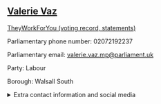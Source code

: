## <a href="https://members.parliament.uk/member/4076/contact">Valerie Vaz</a>

<a href="https://www.theyworkforyou.com/mp/24852/valerie_vaz/walsall_south">TheyWorkForYou (voting record, statements)</a> 

Parliamentary phone number: 02072192237 

Parliamentary email: valerie.vaz.mp@parliament.uk 

Party: Labour 

Borough: Walsall South 

<details><summary>Extra contact information and social media</summary> 
<li>Website: http://www.valerievazmp.co.uk</li>
<li>Twitter: https://twitter.com/Valerie_VazMP</li>
<li>Constituency office phone number: 01922635835</li>
<li>Constituency office email:</li>
<li>Facebook:</li>
<li>Instagram:</li>
<li>Youtube:</li>
<li>Linkedin:</li>
<li>Government department phone number:</li>
<li>Government department email:</li>
<li>Threads:</li>
<li>Party office phone number:</li>
<li>Party office email:</li>
<li>Tiktok:</li>
</details>